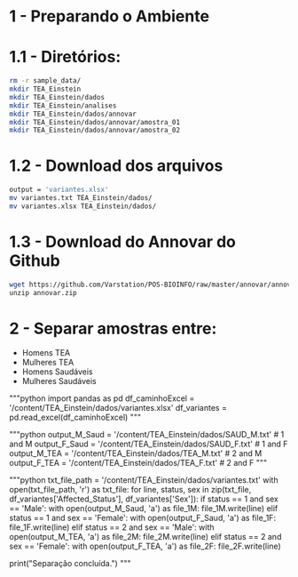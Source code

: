 # 1 - Preparando o Ambiente

# 1.1 - Diretórios:

```bash
rm -r sample_data/
mkdir TEA_Einstein
mkdir TEA_Einstein/dados
mkdir TEA_Einstein/analises
mkdir TEA_Einstein/dados/annovar
mkdir TEA_Einstein/dados/annovar/amostra_01
mkdir TEA_Einstein/dados/annovar/amostra_02
```

# 1.2 - Download dos arquivos

```bash
output = 'variantes.xlsx'
mv variantes.txt TEA_Einstein/dados/
mv variantes.xlsx TEA_Einstein/dados/
```

# 1.3 - Download do Annovar do Github
```bash
wget https://github.com/Varstation/POS-BIOINFO/raw/master/annovar/annovar.zip \
unzip annovar.zip
```

# 2 - Separar amostras entre:

*   Homens TEA
*   Mulheres TEA
*   Homens Saudáveis
*   Mulheres Saudáveis

"""python
import pandas as pd
df_caminhoExcel = '/content/TEA_Einstein/dados/variantes.xlsx'
df_variantes = pd.read_excel(df_caminhoExcel)
"""

"""python
output_M_Saud = '/content/TEA_Einstein/dados/SAUD_M.txt'  # 1 and M
output_F_Saud = '/content/TEA_Einstein/dados/SAUD_F.txt'  # 1 and F
output_M_TEA = '/content/TEA_Einstein/dados/TEA_M.txt'  # 2 and M
output_F_TEA = '/content/TEA_Einstein/dados/TEA_F.txt'  # 2 and F
"""

"""python
txt_file_path = '/content/TEA_Einstein/dados/variantes.txt'
with open(txt_file_path, 'r') as txt_file:
    for line, status, sex in zip(txt_file, df_variantes['Affected_Status'], df_variantes['Sex']):
        if status == 1 and sex == 'Male':
            with open(output_M_Saud, 'a') as file_1M:
                file_1M.write(line)
        elif status == 1 and sex == 'Female':
            with open(output_F_Saud, 'a') as file_1F:
                file_1F.write(line)
        elif status == 2 and sex == 'Male':
            with open(output_M_TEA, 'a') as file_2M:
                file_2M.write(line)
        elif status == 2 and sex == 'Female':
            with open(output_F_TEA, 'a') as file_2F:
                file_2F.write(line)

print("Separação concluída.")
"""
